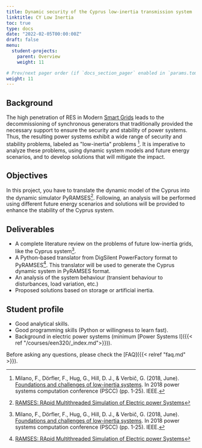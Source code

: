 ```yaml
---
title: Dynamic security of the Cyprus low-inertia transmission system
linktitle: CY Low Inertia
toc: true
type: docs
date: "2022-02-05T00:00:00Z"
draft: false
menu:
  student-projects:
    parent: Overview
    weight: 11

# Prev/next pager order (if `docs_section_pager` enabled in `params.toml`)
weight: 11
---
```



## Background

The high penetration of RES in Modern [Smart Grids](https://en.wikipedia.org/wiki/Smart_grid) leads to the decommissioning of synchronous generators that traditionally provided the necessary support to ensure the security and stability of power systems. Thus, the resulting power systems exhibit a wide range of security and stability problems, labeled as "low-inertia" problems [^lowinertia]. It is imperative to analyze these problems, using dynamic system models and future energy scenarios, and to develop solutions that will mitigate the impact.

## Objectives

In this project, you have to translate the dynamic model of the Cyprus into the dynamic simulator PyRAMSES[^PyRAMSES]. Following, an analysis will be performed using different future energy scenarios and solutions will be provided to enhance the stability of the Cyprus system.

## Deliverables

- A complete literature review on the problems of future low-inertia grids, like the Cyprus system[^lowinertia].
- A Python-based translator from DigSilent PowerFactory format to PyRAMSES[^PyRAMSES]. This translator will be used to generate the Cyprus dynamic system in PyRAMSES format.
- An analysis of the system behaviour (transient behaviour to disturbances, load variation, etc.)
- Proposed solutions based on storage or artificial inertia.

## Student profile

- Good analytical skills.
- Good programming skills (Python or willingness to learn fast).
- Background in electric power systems (minimum [Power Systems I]({{< ref "/courses/een320/_index.md">}})).

[^lowinertia]: Milano, F., Dörfler, F., Hug, G., Hill, D. J., & Verbič, G. (2018, June). [Foundations and challenges of low-inertia systems](https://people.ee.ethz.ch/~floriand/docs/Articles/PSCC_2018_Survey.pdf). In 2018 power systems computation conference (PSCC) (pp. 1-25). IEEE.
[^PyRAMSES]: [RAMSES: RApid Multithreaded Simulation of Electric power Systems](http://pyramses.sps-lab.org)

Before asking any questions, please check the [FAQ]({{< relref "faq.md" >}}).
